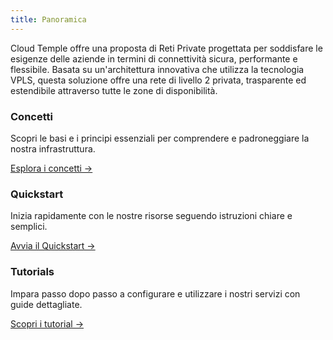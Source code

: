 ```yaml
---
title: Panoramica
---
```


Cloud Temple offre una proposta di Reti Private progettata per soddisfare le esigenze delle aziende in termini di connettività sicura, performante e flessibile. Basata su un'architettura innovativa che utilizza la tecnologia VPLS, questa soluzione offre una rete di livello 2 privata, trasparente ed estendibile attraverso tutte le zone di disponibilità.

<div class="card-grid">
  <div class="card">
    <h3>Concetti</h3>
    <p>Scopri le basi e i principi essenziali per comprendere e padroneggiare la nostra infrastruttura.</p>
    <a href="./private_network/concepts" class="card-link">Esplora i concetti &rarr;</a>
  </div>
  <div class="card">
    <h3>Quickstart</h3>
    <p>Inizia rapidamente con le nostre risorse seguendo istruzioni chiare e semplici.</p>
    <a href="./private_network/quickstart" class="card-link">Avvia il Quickstart &rarr;</a>
  </div>
  <div class="card">
    <h3>Tutorials</h3>
    <p>Impara passo dopo passo a configurare e utilizzare i nostri servizi con guide dettagliate.</p>
    <a href="./private_network/tutorials" class="card-link">Scopri i tutorial &rarr;</a>
  </div>
</div>